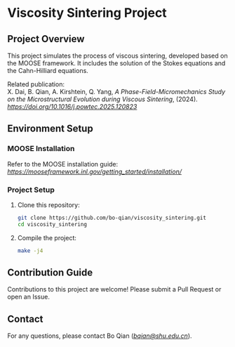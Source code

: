 <!--
 * @Author: Bo Qian
 * @Date: 2025-02-11 17:10:06
 * @Email: bqian@shu.edu.cn
 * @Location: Shanghai University
 * @LastEditTime: 2025-04-02 13:07:29
 * @LastEditors: bo-qian bqian@shu.edu.cn
 * @Description: Readme
 * @FilePath: /viscosity_sintering/README.md
-->

# Viscosity Sintering Project

## Project Overview

This project simulates the process of viscous sintering, developed based on the MOOSE framework. It includes the solution of the Stokes equations and the Cahn-Hilliard equations.

Related publication:  
X. Dai, B. Qian, A. Kirshtein, Q. Yang, *A Phase-Field-Micromechanics Study on the Microstructural Evolution during Viscous Sintering*, (2024). *https://doi.org/10.1016/j.powtec.2025.120823*

## Environment Setup

### MOOSE Installation

Refer to the MOOSE installation guide: *https://mooseframework.inl.gov/getting_started/installation/*

### Project Setup

1. Clone this repository:
    ```bash
    git clone https://github.com/bo-qian/viscosity_sintering.git
    cd viscosity_sintering
    ```

2. Compile the project:
    ```bash
    make -j4
    ```

## Contribution Guide

Contributions to this project are welcome! Please submit a Pull Request or open an Issue.

## Contact

For any questions, please contact Bo Qian (*bqian@shu.edu.cn*).
